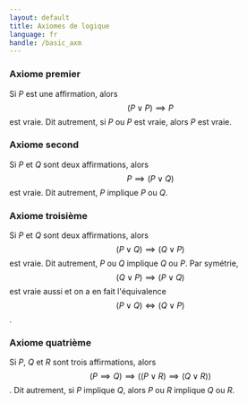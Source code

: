 ```yaml
---
layout: default
title: Axiomes de logique
language: fr
handle: /basic_axm
---
```


<script src="https://cdn.mathjax.org/mathjax/latest/MathJax.js?config=TeX-AMS-MML_HTMLorMML" type="text/javascript"></script>

### Axiome premier
Si _P_ est une affirmation, alors $$(P \lor P) \implies P$$ est vraie. Dit autrement, si _P_ ou _P_ est vraie, alors _P_ est vraie.

### Axiome second
Si _P_ et _Q_ sont deux affirmations, alors $$P \implies (P \lor Q)$$ est vraie. Dit autrement, _P_ implique _P_ ou _Q_.

### Axiome troisième
Si _P_ et _Q_ sont deux affirmations, alors $$(P \lor Q) \implies (Q \lor P)$$ est vraie. Dit autrement, _P_ ou _Q_ implique _Q_ ou _P_. Par symétrie, $$(Q \lor P) \implies (P \lor Q)$$ est vraie aussi et on a en fait l'équivalence $$(P \lor Q) \iff (Q \lor P)$$. 

### Axiome quatrième
Si _P_, _Q_ et _R_ sont trois affirmations, alors $$(P \implies Q) \implies ((P \lor R) \implies (Q \lor R))$$. Dit autrement, si _P_ implique _Q_, alors _P_ ou _R_ implique _Q_ ou _R_.
